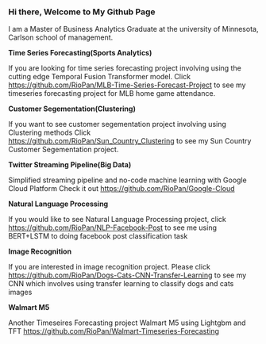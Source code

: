 ### Hi there, Welcome to My Github Page

<!--
**RioPan/RioPan** is a ✨ _special_ ✨ repository because its `README.md` (this file) appears on your GitHub profile.

Here are some ideas to get you started:

- 🔭 I’m currently working on ...
- 🌱 I’m currently learning ...
- 👯 I’m looking to collaborate on ...
- 🤔 I’m looking for help with ...
- 💬 Ask me about ...
- 📫 How to reach me: ...
- 😄 Pronouns: ...
- ⚡ Fun fact: ...
-->
I am a Master of Business Analytics Graduate at the university of Minnesota, Carlson school of management.

**Time Series Forecasting(Sports Analytics)**

If you are looking for time series forecasting project involving using the cutting edge Temporal Fusion Transformer model.
Click  https://github.com/RioPan/MLB-Time-Series-Forecast-Project to see my timeseries forecasting project for MLB home game attendance.

**Customer Segementation(Clustering)**

If you want to see customer segementation project involving using Clustering methods
Click https://github.com/RioPan/Sun_Country_Clustering to see my Sun Country Customer Segementation project.

**Twitter Streaming Pipeline(Big Data)**

Simplified streaming pipeline and no-code machine learning with Google Cloud Platform
Check it out https://github.com/RioPan/Google-Cloud

**Natural Language Processing**

If you would like to see Natural Language Processing project, click https://github.com/RioPan/NLP-Facebook-Post to see me using BERT+LSTM to doing facebook post classification task

**Image Recognition**


If you are interested in image recognition project. 
Please click https://github.com/RioPan/Dogs-Cats-CNN-Transfer-Learning to see my CNN which involves using transfer learning to classify dogs and cats images

**Walmart M5**

Another Timeseires Forecasting project Walmart M5 using Lightgbm and TFT
https://github.com/RioPan/Walmart-Timeseries-Forecasting



